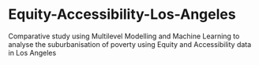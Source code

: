 # Equity-Accessibility-Los-Angeles
Comparative study using Multilevel Modelling and Machine Learning to analyse the suburbanisation of poverty using Equity and Accessibility data in Los Angeles
